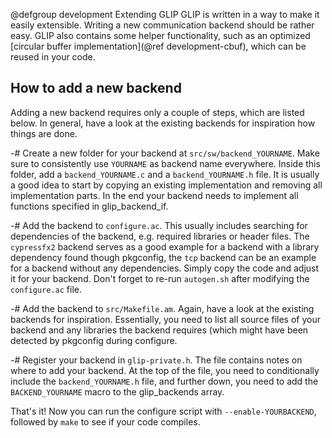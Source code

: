 @defgroup development Extending GLIP
GLIP is written in a way to make it easily extensible. Writing a new
communication backend should be rather easy. GLIP also contains some helper
functionality, such as an optimized
[circular buffer implementation](@ref development-cbuf), which can be reused
in your code.

How to add a new backend
------------------------

Adding a new backend requires only a couple of steps, which are listed below.
In general, have a look at the existing backends for inspiration how things
are done.

-# Create a new folder for your backend at `src/sw/backend_YOURNAME`. Make sure
   to consistently use `YOURNAME` as backend name everywhere. Inside this
   folder, add a `backend_YOURNAME.c` and a `backend_YOURNAME.h` file. It is
   usually a good idea to start by copying an existing implementation and
   removing all implementation parts. In the end your backend needs to implement
   all functions specified in glip_backend_if.

-# Add the backend to `configure.ac`. This usually includes searching for
   dependencies of the backend, e.g. required libraries or header files.
   The `cypressfx2` backend serves as a good example for a backend with a
   library dependency found though pkgconfig, the `tcp` backend can be an
   example for a backend without any dependencies.
   Simply copy the code and adjust it for your backend. Don't forget to re-run
   `autogen.sh` after modifying the `configure.ac` file.

-# Add the backend to `src/Makefile.am`. Again, have a look at the existing
   backends for inspiration. Essentially, you need to list all source files of
   your backend and any libraries the backend requires (which might have been
   detected by pkgconfig during configure.

-# Register your backend in `glip-private.h`. The file contains notes on where
   to add your backend. At the top of the file, you need to conditionally
   include the `backend_YOURNAME.h` file, and further down, you need to add the
   `BACKEND_YOURNAME` macro to the glip_backends array.

That's it! Now you can run the configure script with `--enable-YOURBACKEND`,
followed by `make` to see if your code compiles.
